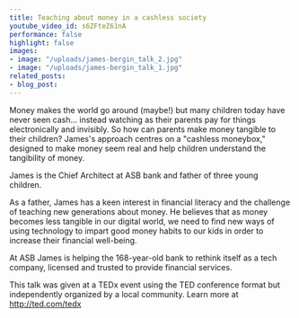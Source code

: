 ```yaml
---
title: Teaching about money in a cashless society
youtube_video_id: s6ZFteZ61nA
performance: false
highlight: false
images:
- image: "/uploads/james-bergin_talk_2.jpg"
- image: "/uploads/james-bergin_talk_1.jpg"
related_posts:
- blog_post: 
---
```


Money makes the world go around (maybe!) but many children today have never seen cash... instead watching as their parents pay for things electronically and invisibly. So how can parents make money tangible to their children? James's approach centres on a "cashless moneybox," designed to make money seem real and help children understand the tangibility of money. 

James is the Chief Architect at ASB bank and father of three young children.

As a father, James has a keen interest in financial literacy and the challenge of teaching new generations about money. He believes that as money becomes less tangible in our digital world, we need to find new ways of using technology to impart good money habits to our kids in order to increase their financial well-being.

At ASB James is helping the 168-year-old bank to rethink itself as a tech company, licensed and trusted to provide financial services.

This talk was given at a TEDx event using the TED conference format but independently organized by a local community. Learn more at http://ted.com/tedx
